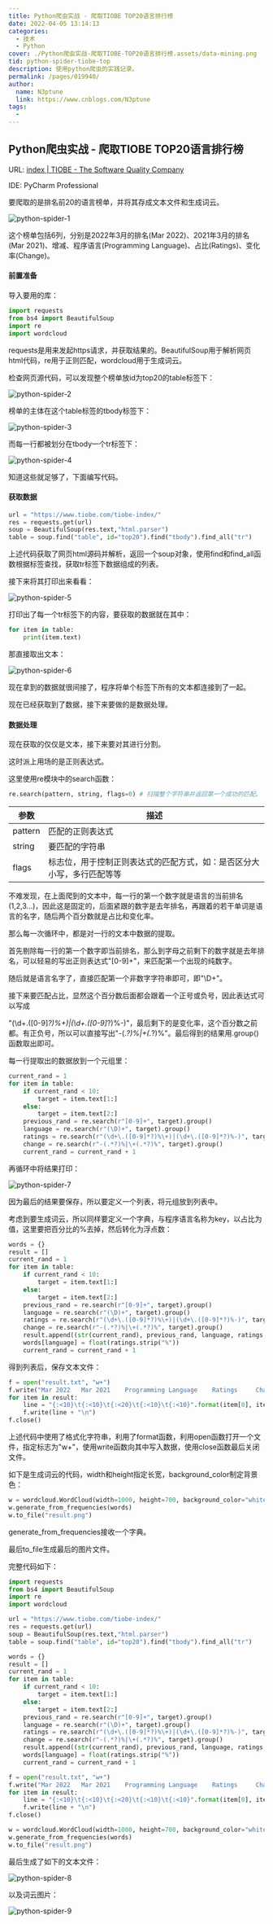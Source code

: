 ```yaml
---
title: Python爬虫实战 - 爬取TIOBE TOP20语言排行榜
date: 2022-04-05 13:14:13
categories: 
  - 技术
  - Python
cover: ./Python爬虫实战-爬取TIOBE-TOP20语言排行榜.assets/data-mining.png
tid: python-spider-tiobe-top
description: 使用python爬虫的实践记录。
permalink: /pages/019940/
author: 
  name: N3ptune
  link: https://www.cnblogs.com/N3ptune
tags: 
  - 
---
```


## Python爬虫实战 - 爬取TIOBE TOP20语言排行榜

URL: [index | TIOBE - The Software Quality Company](https://www.tiobe.com/tiobe-index/)

IDE: PyCharm  Professional

要爬取的是排名前20的语言榜单，并将其存成文本文件和生成词云。

![python-spider-1](./Python爬虫实战-爬取TIOBE-TOP20语言排行榜.assets/python-spider-1.png)

这个榜单包括6列，分别是2022年3月的排名(Mar 2022)、2021年3月的排名(Mar 2021)、增减、程序语言(Programming Language)、占比(Ratings)、变化率(Change)。

#### 前置准备

导入要用的库：

```python
import requests
from bs4 import BeautifulSoup
import re
import wordcloud
```

requests是用来发起https请求，并获取结果的。BeautifulSoup用于解析网页html代码，re用于正则匹配，wordcloud用于生成词云。

检查网页源代码，可以发现整个榜单放id为top20的table标签下：

![python-spider-2](./Python爬虫实战-爬取TIOBE-TOP20语言排行榜.assets/python-spider-2.png)

榜单的主体在这个table标签的tbody标签下：

![python-spider-3](./Python爬虫实战-爬取TIOBE-TOP20语言排行榜.assets/python-spider-3.png)

而每一行都被划分在tbody一个tr标签下：

![python-spider-4](./Python爬虫实战-爬取TIOBE-TOP20语言排行榜.assets/python-spider-4.png)

知道这些就足够了，下面编写代码。

#### 获取数据

```python
url = "https://www.tiobe.com/tiobe-index/"
res = requests.get(url)
soup = BeautifulSoup(res.text,"html.parser")
table = soup.find("table", id="top20").find("tbody").find_all("tr")
```

上述代码获取了网页html源码并解析，返回一个soup对象，使用find和find_all函数根据标签查找，获取tr标签下数据组成的列表。

接下来将其打印出来看看：

![python-spider-5](./Python爬虫实战-爬取TIOBE-TOP20语言排行榜.assets/python-spider-5.png)

打印出了每一个tr标签下的内容，要获取的数据就在其中：

```python
for item in table:
    print(item.text)
```

那直接取出文本：

![python-spider-6](./Python爬虫实战-爬取TIOBE-TOP20语言排行榜.assets/python-spider-6.png)

现在拿到的数据就很间接了，程序将单个标签下所有的文本都连接到了一起。

现在已经获取到了数据，接下来要做的是数据处理。

#### 数据处理

现在获取的仅仅是文本，接下来要对其进行分割。

这时派上用场的是正则表达式。

这里使用re模块中的search函数：

```python
re.search(pattern, string, flags=0) # 扫描整个字符串并返回第一个成功的匹配。
```

| 参数    | 描述                                                         |
| ------- | ------------------------------------------------------------ |
| pattern | 匹配的正则表达式                                             |
| string  | 要匹配的字符串                                               |
| flags   | 标志位，用于控制正则表达式的匹配方式，如：是否区分大小写，多行匹配等等 |

不难发现，在上面爬到的文本中，每一行的第一个数字就是语言的当前排名(1,2,3...)，因此这是固定的，后面紧跟的数字是去年排名，再跟着的若干单词是语言的名字，随后两个百分数就是占比和变化率。

那么每一次循环中，都是对一行的文本中数据的提取。

首先剔除每一行的第一个数字即当前排名，那么到字母之前剩下的数字就是去年排名，可以轻易的写出正则表达式"[0-9]+"，来匹配第一个出现的纯数字。

随后就是语言名字了，直接匹配第一个非数字字符串即可，即"\D+"。

接下来要匹配占比，显然这个百分数后面都会跟着一个正号或负号，因此表达式可以写成

"(\d+.([0-9]*?)%+)|(\d+.([0-9]*?)%-)"，最后剩下的是变化率，这个百分数之前都。有正负号，所以可以直接写出"-(.*?)%|+(.*?)%"。最后得到的结果用.group()函数取出即可。

每一行提取出的数据放到一个元组里：

```python
current_rand = 1
for item in table:
    if current_rand < 10:
        target = item.text[1:]
    else:
        target = item.text[2:]
    previous_rand = re.search(r"[0-9]+", target).group()
    language = re.search(r"(\D)+", target).group()
    ratings = re.search(r"(\d+\.([0-9]*?)%\+)|(\d+\.([0-9]*?)%-)", target).group()[:-1]
    change = re.search(r"-(.*?)%|\+(.*?)%", target).group()
    current_rand = current_rand + 1
```

再循环中将结果打印：

![python-spider-7](./Python爬虫实战-爬取TIOBE-TOP20语言排行榜.assets/python-spider-7.png)

因为最后的结果要保存，所以要定义一个列表，将元组放到列表中。

考虑到要生成词云，所以同样要定义一个字典，与程序语言名称为key，以占比为值，这里要把百分比的%去掉，然后转化为浮点数：

```python
words = {}
result = []
current_rand = 1
for item in table:
    if current_rand < 10:
        target = item.text[1:]
    else:
        target = item.text[2:]
    previous_rand = re.search(r"[0-9]+", target).group()
    language = re.search(r"(\D)+", target).group()
    ratings = re.search(r"(\d+\.([0-9]*?)%\+)|(\d+\.([0-9]*?)%-)", target).group()[:-1]
    change = re.search(r"-(.*?)%|\+(.*?)%", target).group()
    result.append((str(current_rand), previous_rand, language, ratings, change))
    words[language] = float(ratings.strip("%"))
    current_rand = current_rand + 1
```

得到列表后，保存文本文件：

```python
f = open("result.txt", "w+")
f.write("Mar 2022  	Mar 2021  	Programming Language	Ratings	    Change\n")
for item in result:
    line = "{:<10}\t{:<10}\t{:<20}\t{:<10}\t{:<10}".format(item[0], item[1], item[2], item[3], item[4])
    f.write(line + "\n")
f.close()
```

上述代码中使用了格式化字符串，利用了format函数，利用open函数打开一个文件，指定标志为"w+"，使用write函数向其中写入数据，使用close函数最后关闭文件。

如下是生成词云的代码，width和height指定长宽，background_color制定背景色：

```python
w = wordcloud.WordCloud(width=1000, height=700, background_color="white")
w.generate_from_frequencies(words)
w.to_file("result.png")
```

generate_from_frequencies接收一个字典。

最后to_file生成最后的图片文件。

完整代码如下：

```python
import requests
from bs4 import BeautifulSoup
import re
import wordcloud

url = "https://www.tiobe.com/tiobe-index/"
res = requests.get(url)
soup = BeautifulSoup(res.text,"html.parser")
table = soup.find("table", id="top20").find("tbody").find_all("tr")

words = {}
result = []
current_rand = 1
for item in table:
    if current_rand < 10:
        target = item.text[1:]
    else:
        target = item.text[2:]
    previous_rand = re.search(r"[0-9]+", target).group()
    language = re.search(r"(\D)+", target).group()
    ratings = re.search(r"(\d+\.([0-9]*?)%\+)|(\d+\.([0-9]*?)%-)", target).group()[:-1]
    change = re.search(r"-(.*?)%|\+(.*?)%", target).group()
    result.append((str(current_rand), previous_rand, language, ratings, change))
    words[language] = float(ratings.strip("%"))
    current_rand = current_rand + 1

f = open("result.txt", "w+")
f.write("Mar 2022  	Mar 2021  	Programming Language	Ratings	    Change\n")
for item in result:
    line = "{:<10}\t{:<10}\t{:<20}\t{:<10}\t{:<10}".format(item[0], item[1], item[2], item[3], item[4])
    f.write(line + "\n")
f.close()

w = wordcloud.WordCloud(width=1000, height=700, background_color="white")
w.generate_from_frequencies(words)
w.to_file("result.png")


```

最后生成了如下的文本文件：

![python-spider-8](./Python爬虫实战-爬取TIOBE-TOP20语言排行榜.assets/python-spider-8.png)

以及词云图片：

![python-spider-9](./Python爬虫实战-爬取TIOBE-TOP20语言排行榜.assets/python-spider-9.png)
